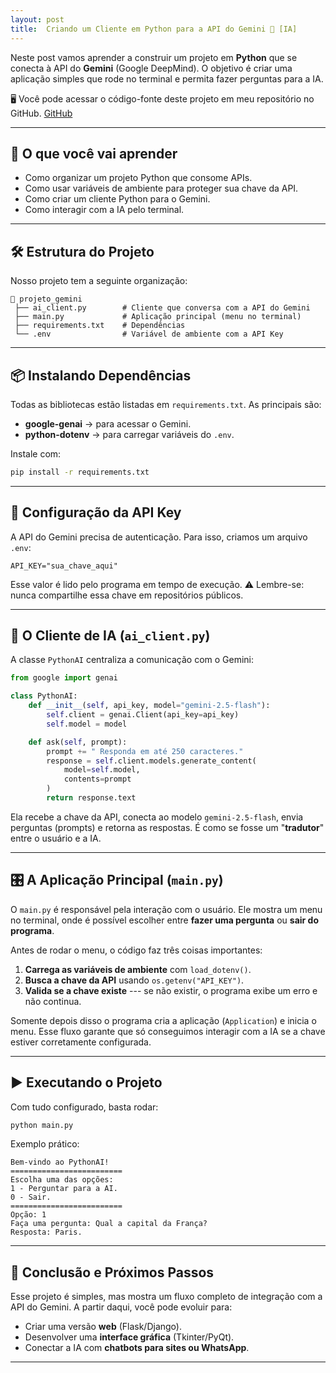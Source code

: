 ```yaml
---
layout: post
title:  Criando um Cliente em Python para a API do Gemini 🤖 [IA]
---
```


Neste post vamos aprender a construir um projeto em **Python** que se
conecta à API do **Gemini** (Google DeepMind).
O objetivo é criar uma aplicação simples que rode no terminal e permita
fazer perguntas para a IA.


🖥️ Você pode acessar o código-fonte deste projeto em meu repositório no GitHub. [GitHub](https://github.com/diegonegretto/python_ai) 


------------------------------------------------------------------------

## 🎯 O que você vai aprender

-   Como organizar um projeto Python que consome APIs.
-   Como usar variáveis de ambiente para proteger sua chave da API.
-   Como criar um cliente Python para o Gemini.
-   Como interagir com a IA pelo terminal.

------------------------------------------------------------------------

## 🛠️ Estrutura do Projeto

Nosso projeto tem a seguinte organização:

    📂 projeto_gemini
     ├── ai_client.py        # Cliente que conversa com a API do Gemini
     ├── main.py             # Aplicação principal (menu no terminal)
     ├── requirements.txt    # Dependências
     └── .env                # Variável de ambiente com a API Key

------------------------------------------------------------------------

## 📦 Instalando Dependências

Todas as bibliotecas estão listadas em `requirements.txt`.
As principais são:

-   **google-genai** → para acessar o Gemini.
-   **python-dotenv** → para carregar variáveis do `.env`.

Instale com:

``` bash
pip install -r requirements.txt
```

------------------------------------------------------------------------

## 🔑 Configuração da API Key

A API do Gemini precisa de autenticação. Para isso, criamos um arquivo
`.env`:

``` env
API_KEY="sua_chave_aqui"
```

Esse valor é lido pelo programa em tempo de execução.
⚠️ Lembre-se: nunca compartilhe essa chave em repositórios públicos.

------------------------------------------------------------------------

## 🧩 O Cliente de IA (`ai_client.py`)

A classe `PythonAI` centraliza a comunicação com o Gemini:

``` python
from google import genai

class PythonAI:
    def __init__(self, api_key, model="gemini-2.5-flash"):
        self.client = genai.Client(api_key=api_key)
        self.model = model

    def ask(self, prompt):
        prompt += " Responda em até 250 caracteres."
        response = self.client.models.generate_content(
            model=self.model,
            contents=prompt
        )
        return response.text
```

Ela recebe a chave da API, conecta ao modelo `gemini-2.5-flash`, envia
perguntas (prompts) e retorna as respostas.
É como se fosse um "**tradutor**" entre o usuário e a IA.

------------------------------------------------------------------------

## 🎛️ A Aplicação Principal (`main.py`)

O `main.py` é responsável pela interação com o usuário.
Ele mostra um menu no terminal, onde é possível escolher entre **fazer
uma pergunta** ou **sair do programa**.

Antes de rodar o menu, o código faz três coisas importantes:

1.  **Carrega as variáveis de ambiente** com `load_dotenv()`.
2.  **Busca a chave da API** usando `os.getenv("API_KEY")`.
3.  **Valida se a chave existe** --- se não existir, o programa exibe um
    erro e não continua.

Somente depois disso o programa cria a aplicação (`Application`) e
inicia o menu.
Esse fluxo garante que só conseguimos interagir com a IA se a chave
estiver corretamente configurada.

------------------------------------------------------------------------

## ▶️ Executando o Projeto

Com tudo configurado, basta rodar:

``` bash
python main.py
```

Exemplo prático:

    Bem-vindo ao PythonAI!
    =========================
    Escolha uma das opções:
    1 - Perguntar para a AI.
    0 - Sair.
    =========================
    Opção: 1
    Faça uma pergunta: Qual a capital da França?
    Resposta: Paris.

------------------------------------------------------------------------

## 📌 Conclusão e Próximos Passos

Esse projeto é simples, mas mostra um fluxo completo de integração com a
API do Gemini.
A partir daqui, você pode evoluir para:

-   Criar uma versão **web** (Flask/Django).
-   Desenvolver uma **interface gráfica** (Tkinter/PyQt).
-   Conectar a IA com **chatbots para sites ou WhatsApp**.

------------------------------------------------------------------------
